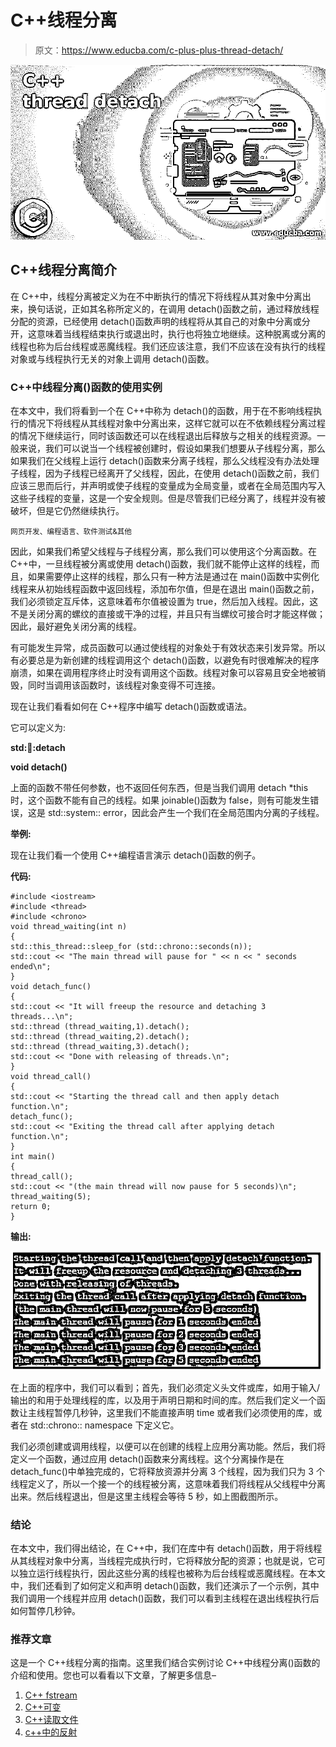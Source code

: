 # C++线程分离

> 原文：<https://www.educba.com/c-plus-plus-thread-detach/>

![C++ thread detach](img/7e060712e9fa8a149d6cd57512e2140e.png)



## C++线程分离简介

在 C++中，线程分离被定义为在不中断执行的情况下将线程从其对象中分离出来，换句话说，正如其名称所定义的，在调用 detach()函数之前，通过释放线程分配的资源，已经使用 detach()函数声明的线程将从其自己的对象中分离或分开，这意味着当线程结束执行或退出时，执行也将独立地继续。这种脱离或分离的线程也称为后台线程或恶魔线程。我们还应该注意，我们不应该在没有执行的线程对象或与线程执行无关的对象上调用 detach()函数。

### C++中线程分离()函数的使用实例

在本文中，我们将看到一个在 C++中称为 detach()的函数，用于在不影响线程执行的情况下将线程从其线程对象中分离出来，这样它就可以在不依赖线程分离过程的情况下继续运行，同时该函数还可以在线程退出后释放与之相关的线程资源。一般来说，我们可以说当一个线程被创建时，假设如果我们想要从子线程分离，那么如果我们在父线程上运行 detach()函数来分离子线程，那么父线程没有办法处理子线程，因为子线程已经离开了父线程，因此，在使用 detach()函数之前，我们应该三思而后行，并声明或使子线程的变量成为全局变量，或者在全局范围内写入这些子线程的变量，这是一个安全规则。但是尽管我们已经分离了，线程并没有被破坏，但是它仍然继续执行。

<small>网页开发、编程语言、软件测试&其他</small>

因此，如果我们希望父线程与子线程分离，那么我们可以使用这个分离函数。在 C++中，一旦线程被分离或使用 detach()函数，我们就不能停止这样的线程，而且，如果需要停止这样的线程，那么只有一种方法是通过在 main()函数中实例化线程来从初始线程函数中返回线程，添加布尔值，但是在退出 main()函数之前，我们必须锁定互斥体，这意味着布尔值被设置为 true，然后加入线程。因此，这不是关闭分离的螺纹的直接或干净的过程，并且只有当螺纹可接合时才能这样做；因此，最好避免关闭分离的线程。

有可能发生异常，成员函数可以通过使线程的对象处于有效状态来引发异常。所以有必要总是为新创建的线程调用这个 detach()函数，以避免有时很难解决的程序崩溃，如果在调用程序终止时没有调用这个函数。线程对象可以容易且安全地被销毁，同时当调用该函数时，该线程对象变得不可连接。

现在让我们看看如何在 C++程序中编写 detach()函数或语法。

它可以定义为:

**std::thread::detach**

**void detach()**

上面的函数不带任何参数，也不返回任何东西，但是当我们调用 detach *this 时，这个函数不能有自己的线程。如果 joinable()函数为 false，则有可能发生错误，这是 std::system:: error，因此会产生一个我们在全局范围内分离的子线程。

**举例:**

现在让我们看一个使用 C++编程语言演示 detach()函数的例子。

**代码:**

```
#include <iostream>
#include <thread>
#include <chrono>
void thread_waiting(int n)
{
std::this_thread::sleep_for (std::chrono::seconds(n));
std::cout << "The main thread will pause for " << n << " seconds ended\n";
}
void detach_func()
{
std::cout << "It will freeup the resource and detaching 3 threads...\n";
std::thread (thread_waiting,1).detach();
std::thread (thread_waiting,2).detach();
std::thread (thread_waiting,3).detach();
std::cout << "Done with releasing of threads.\n";
}
void thread_call()
{
std::cout << "Starting the thread call and then apply detach function.\n";
detach_func();
std::cout << "Exiting the thread call after applying detach function.\n";
}
int main()
{
thread_call();
std::cout << "(the main thread will now pause for 5 seconds)\n";
thread_waiting(5);
return 0;
}
```

**输出:**

![c++ thread detach](img/ae7818f89a0cfe107ec18b8a8d7e100e.png)



在上面的程序中，我们可以看到；首先，我们必须定义头文件或库，如用于输入/输出的<iostream>和用于处理线程的<thread>库，以及用于声明日期和时间的<chrono>库。然后我们定义一个函数让主线程暂停几秒钟，这里我们不能直接声明 time 或者我们必须使用的<chrono>库，或者在 std::chrono:: namespace 下定义它。</chrono></chrono></thread></iostream>

我们必须创建或调用线程，以便可以在创建的线程上应用分离功能。然后，我们将定义一个函数，通过应用 detach()函数来分离线程。这个分离操作是在 detach_func()中单独完成的，它将释放资源并分离 3 个线程，因为我们只为 3 个线程定义了，所以一个接一个的线程被分离，这意味着我们将线程从父线程中分离出来。然后线程退出，但是这里主线程会等待 5 秒，如上图截图所示。

### 结论

在本文中，我们得出结论，在 C++中，我们在<thread>库中有 detach()函数，用于将线程从其线程对象中分离，当线程完成执行时，它将释放分配的资源；也就是说，它可以独立运行线程执行，因此这些分离的线程也被称为后台线程或恶魔线程。在本文中，我们还看到了如何定义和声明 detach()函数，我们还演示了一个示例，其中我们调用一个线程并应用 detach()函数，我们可以看到主线程在退出线程执行后如何暂停几秒钟。</thread>

### 推荐文章

这是一个 C++线程分离的指南。这里我们结合实例讨论 C++中线程分离()函数的介绍和使用。您也可以看看以下文章，了解更多信息–

1.  [C++ fstream](https://www.educba.com/c-plus-plus-fstream/)
2.  [C++可变](https://www.educba.com/c-plus-plus-mutable/)
3.  [C++读取文件](https://www.educba.com/c-plus-plus-read-file/)
4.  [c++中的反射](https://www.educba.com/reflection-in-c-plus-plus/)





